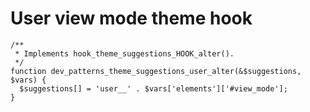 # User view mode theme hook

```text
/**
 * Implements hook_theme_suggestions_HOOK_alter().
 */
function dev_patterns_theme_suggestions_user_alter(&$suggestions, $vars) {
  $suggestions[] = 'user__' . $vars['elements']['#view_mode'];
}
```

 

